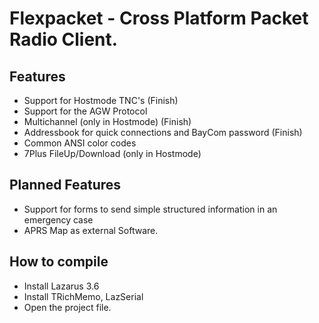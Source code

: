 # Flexpacket - Cross Platform Packet Radio Client.

## Features

- Support for Hostmode TNC's (Finish)
- Support for the AGW Protocol 
- Multichannel (only in Hostmode) (Finish)
- Addressbook for quick connections and BayCom password (Finish)
- Common ANSI color codes
- 7Plus FileUp/Download (only in Hostmode)

## Planned Features

- Support for forms to send simple structured information in an emergency case
- APRS Map as external Software.

## How to compile

- Install Lazarus 3.6
- Install TRichMemo, LazSerial
- Open the project file.
